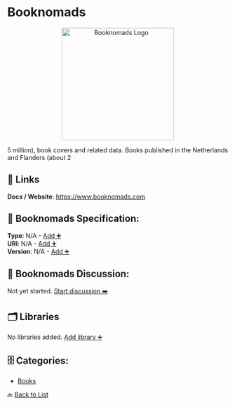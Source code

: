 # Booknomads
<p align="center">
    <img width="256" src="https://raw.githubusercontent.com/apis-list/apis-list/main/apis/booknomads/logo_256x256.png" alt="Booknomads Logo"/>
</p>
5 million), book covers and related data. Books published in the Netherlands and Flanders (about 2

##  🔗 Links
**Docs / Website**: https://www.booknomads.com

## 🧬 Booknomads Specification:
**Type**: N/A - [Add ➕](https://github.com/apis-list/apis-list/edit/main/apis.yaml#L2035)  
**URI**: N/A - [Add ➕](https://github.com/apis-list/apis-list/edit/main/apis.yaml#L2035)  
**Version**: N/A - [Add ➕](https://github.com/apis-list/apis-list/edit/main/apis.yaml#L2035)

## 💬 Booknomads Discussion:
Not yet started. [Start discussion ➡️](https://github.com/apis-list/apis-list/discussions/new)

## 🗂️ Libraries

No libraries added. [Add library ➕](https://github.com/apis-list/apis-list/edit/main/apis.yaml#L2035)    


## 🗄️ Categories:
- [Books](https://github.com/apis-list/apis-list#books-)

🔙  [Back to List](https://github.com/apis-list/apis-list)
